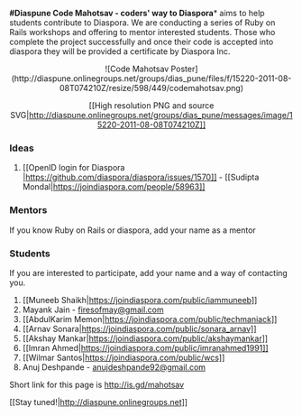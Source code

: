 **#Diaspune Code Mahotsav - coders' way to Diaspora*** aims to help students contribute to Diaspora. We are conducting a series of Ruby on Rails workshops and offering to mentor interested students. Those who complete the project successfully and once their code is accepted into diaspora they will be provided a certificate by Diaspora Inc.

<center>
![Code Mahotsav Poster](http://diaspune.onlinegroups.net/groups/dias_pune/files/f/15220-2011-08-08T074210Z/resize/598/449/codemahotsav.png)

[[High resolution PNG and source SVG|http://diaspune.onlinegroups.net/groups/dias_pune/messages/image/15220-2011-08-08T074210Z]]

</center>

### Ideas

   1. [[OpenID login for Diaspora |https://github.com/diaspora/diaspora/issues/1570]] - [[Sudipta Mondal|https://joindiaspora.com/people/58963]]

### Mentors

If you know Ruby on Rails or diaspora, add your name as a mentor

### Students
If you are interested to participate, add your name and a way of contacting you.

   1. [[Muneeb Shaikh|https://joindiaspora.com/public/iammuneeb]]
   2. Mayank Jain - firesofmay@gmail.com
   3. [[AbdulKarim Memon|https://joindiaspora.com/public/techmaniack]]
   4. [[Arnav Sonara|https://joindiaspora.com/public/sonara_arnav]]
   5. [[Akshay Mankar|https://joindiaspora.com/public/akshaymankar]]
   6. [[Imran Ahmed|https://joindiaspora.com/public/imranahmed1991]]
   7. [[Wilmar Santos|https://joindiaspora.com/public/wcs]]
   8. Anuj Deshpande - anujdeshpande92@gmail.com

Short link for this page is http://is.gd/mahotsav

[[Stay tuned!|http://diaspune.onlinegroups.net]] 